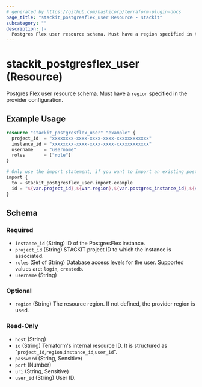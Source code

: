 ```yaml
---
# generated by https://github.com/hashicorp/terraform-plugin-docs
page_title: "stackit_postgresflex_user Resource - stackit"
subcategory: ""
description: |-
  Postgres Flex user resource schema. Must have a region specified in the provider configuration.
---
```


# stackit_postgresflex_user (Resource)

Postgres Flex user resource schema. Must have a `region` specified in the provider configuration.

## Example Usage

```terraform
resource "stackit_postgresflex_user" "example" {
  project_id  = "xxxxxxxx-xxxx-xxxx-xxxx-xxxxxxxxxxxx"
  instance_id = "xxxxxxxx-xxxx-xxxx-xxxx-xxxxxxxxxxxx"
  username    = "username"
  roles       = ["role"]
}

# Only use the import statement, if you want to import an existing postgresflex user
import {
  to = stackit_postgresflex_user.import-example
  id = "${var.project_id},${var.region},${var.postgres_instance_id},${var.user_id}"
}
```

<!-- schema generated by tfplugindocs -->
## Schema

### Required

- `instance_id` (String) ID of the PostgresFlex instance.
- `project_id` (String) STACKIT project ID to which the instance is associated.
- `roles` (Set of String) Database access levels for the user. Supported values are: `login`, `createdb`.
- `username` (String)

### Optional

- `region` (String) The resource region. If not defined, the provider region is used.

### Read-Only

- `host` (String)
- `id` (String) Terraform's internal resource ID. It is structured as "`project_id`,`region`,`instance_id`,`user_id`".
- `password` (String, Sensitive)
- `port` (Number)
- `uri` (String, Sensitive)
- `user_id` (String) User ID.

